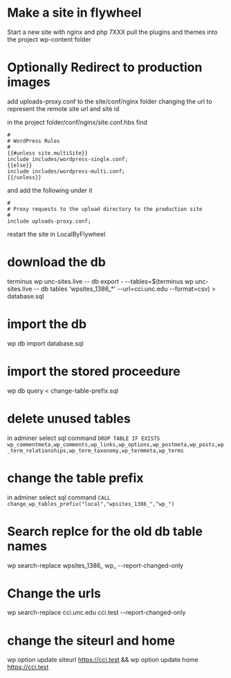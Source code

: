 # Make a site in flywheel
Start a new site with nginx and php 7XXX
pull the plugins and themes into the project wp-content folder

# Optionally Redirect to production images
add uploads-proxy.conf to the site/conf/nginx folder changing the url to represent the remote site url and site id

in the project folder/conf/nginx/site.conf.hbs find 
```
#
# WordPress Rules
#
{{#unless site.multiSite}}
include includes/wordpress-single.conf;
{{else}}
include includes/wordpress-multi.conf;
{{/unless}}
```

and add the following under it
```
#
# Proxy requests to the upload directory to the production site
#
include uploads-proxy.conf;
```

restart the site in LocalByFlywheel

# download the db
terminus wp unc-sites.live -- db export - --tables=$(terminus wp unc-sites.live -- db tables 'wpsites_1386_*' --url=cci.unc.edu --format=csv) > database.sql

# import the db
wp db import database.sql

# import the stored proceedure
wp db query < change-table-prefix.sql

# delete unused tables
in adminer select sql command `DROP TABLE IF EXISTS wp_commentmeta,wp_comments,wp_links,wp_options,wp_postmeta,wp_posts,wp_term_relationships,wp_term_taxonomy,wp_termmeta,wp_terms`

# change the table prefix
in adminer select sql command `CALL change_wp_tables_prefix("local","wpsites_1386_","wp_")`

# Search replce for the old db table names
wp search-replace wpsites_1386_ wp_ --report-changed-only

# Change the urls
wp search-replace cci.unc.edu cci.test --report-changed-only

# change the siteurl and home 
wp option update siteurl https://cci.test && wp option update home https://cci.test

